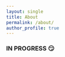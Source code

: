 ```yaml
---
layout: single
title: About
permalink: /about/
author_profile: true
---
```


### IN PROGRESS :smirk:
